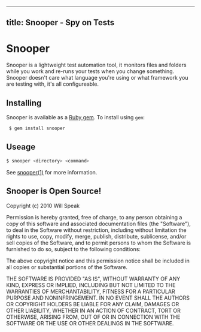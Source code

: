 ----
title: Snooper - Spy on Tests
----

# Snooper

Snooper is a lightweight test automation tool, it monitors files and folders while you work and re-runs your tests when you change something. Snooper doesn't care what language you're using or what framework you are testing with, it's all configureable.

## Installing

Snooper is available as a [Ruby gem](http://rubygems.org/gems/snooper). To 
install using `gem`:

```bash
 $ gem install snooper
```

## Useage

```bash
$ snooper <directory> <command>
```

See [snooper(1)](snooper.1.html) for more information.

## Snooper is Open Source!

Copyright (c) 2010 Will Speak

Permission is hereby granted, free of charge, to any person obtaining a copy of this software and associated documentation files (the "Software"), to deal in the Software without restriction, including without limitation the rights to use, copy, modify, merge, publish, distribute, sublicense, and/or sell copies of the Software, and to permit persons to whom the Software is furnished to do so, subject to the following conditions:

The above copyright notice and this permission notice shall be included in all copies or substantial portions of the Software.

THE SOFTWARE IS PROVIDED "AS IS", WITHOUT WARRANTY OF ANY KIND, EXPRESS OR IMPLIED, INCLUDING BUT NOT LIMITED TO THE WARRANTIES OF MERCHANTABILITY, FITNESS FOR A PARTICULAR PURPOSE AND NONINFRINGEMENT. IN NO EVENT SHALL THE AUTHORS OR COPYRIGHT HOLDERS BE LIABLE FOR ANY CLAIM, DAMAGES OR OTHER LIABILITY, WHETHER IN AN ACTION OF CONTRACT, TORT OR OTHERWISE, ARISING FROM, OUT OF OR IN CONNECTION WITH THE SOFTWARE OR THE USE OR OTHER DEALINGS IN THE SOFTWARE.
